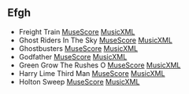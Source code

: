## Efgh

- Freight Train [MuseScore](./freight_train.mscz) [MusicXML](./freight_train.mxl)
- Ghost Riders In The Sky [MuseScore](./ghost_riders_in_the_sky.mscz) [MusicXML](./ghost_riders_in_the_sky.mxl)
- Ghostbusters [MuseScore](./ghostbusters.mscz) [MusicXML](./ghostbusters.mxl)
- Godfather [MuseScore](./godfather.mscz) [MusicXML](./godfather.mxl)
- Green Grow The Rushes O [MuseScore](./green_grow_the_rushes_o.mscz) [MusicXML](./green_grow_the_rushes_o.mxl)
- Harry Lime Third Man [MuseScore](./harry_lime_third_man.mscz) [MusicXML](./harry_lime_third_man.mxl)
- Holton Sweep [MuseScore](./holton_sweep.mscz) [MusicXML](./holton_sweep.mxl)
